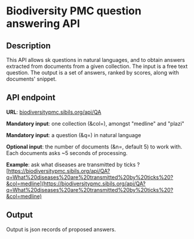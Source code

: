 # Biodiversity PMC question answering API

## Description

This API allows sk questions in natural languages, and to obtain answers extracted from documents from a given collection. The input is a free text question. The output is a set of answers, ranked by scores, along with documents' snippet.

## API endpoint

**URL**: [biodiversitypmc.sibils.org/api/QA](https://biodiversitypmc.sibils.org/api/QA)

**Mandatory input**: one collection (&col=), amongst "medline" and "plazi"

**Mandatory input**: a question (&q=) in natural language

**Optional input**: the number of documents (&n=, default 5) to work with. Each documents asks ~5 seconds of processing.

**Example**: ask what diseases are transmitted by ticks ?
[https://biodiversitypmc.sibils.org/api/QA?q=What%20diseases%20are%20transmitted%20by%20ticks%20?&col=medline](https://biodiversitypmc.sibils.org/api/QA?q=What%20diseases%20are%20transmitted%20by%20ticks%20?&col=medline)


## Output

Output is json records of proposed answers.
